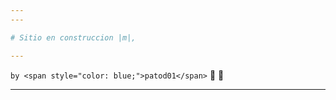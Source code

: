 ```yaml
---
---

# Sitio en construccion |m|,

---
```


`by <span style="color: blue;">patod01</span>` :ghost: :ghost:

---
